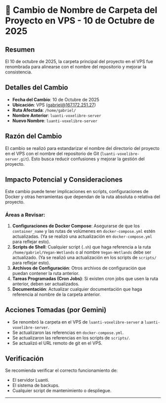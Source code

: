# 📂 Cambio de Nombre de Carpeta del Proyecto en VPS - 10 de Octubre de 2025

## Resumen
El 10 de octubre de 2025, la carpeta principal del proyecto en el VPS fue renombrada para alinearse con el nombre del repositorio y mejorar la consistencia.

## Detalles del Cambio
- **Fecha del Cambio**: 10 de Octubre de 2025
- **Ubicación**: VPS (gabriel@167.172.251.27)
- **Ruta Afectada**: `/home/gabriel/`
- **Nombre Anterior**: `luanti-voxelibre-server`
- **Nuevo Nombre**: `luanti-voxelibre-server`

## Razón del Cambio
El cambio se realizó para estandarizar el nombre del directorio del proyecto en el VPS con el nombre del repositorio de Git (`luanti-voxelibre-server.git`). Esto busca reducir confusiones y mejorar la gestión del proyecto.

## Impacto Potencial y Consideraciones
Este cambio puede tener implicaciones en scripts, configuraciones de Docker y otras herramientas que dependan de la ruta absoluta o relativa del proyecto.

### Áreas a Revisar:
1.  **Configuraciones de Docker Compose**: Asegurarse de que los `container_name` y las rutas de volúmenes en `docker-compose.yml` estén actualizadas. (Ya se realizó una actualización en `docker-compose.yml` para reflejar esto).
2.  **Scripts de Shell**: Cualquier script (`.sh`) que haga referencia a la ruta `/home/gabriel/Vegan-Wetlands` o al nombre `Vegan-Wetlands` debe ser actualizado. (Ya se realizó una actualización en los scripts de `scripts/` para reflejar esto).
3.  **Archivos de Configuración**: Otros archivos de configuración que puedan contener la ruta anterior.
4.  **Tareas Programadas (Cron Jobs)**: Si existen cron jobs que usen la ruta anterior, deben ser actualizados.
5.  **Documentación**: Actualizar cualquier documentación que haga referencia al nombre de la carpeta anterior.

## Acciones Tomadas (por Gemini)
- Se renombró la carpeta en el VPS de `luanti-voxelibre-server` a `luanti-voxelibre-server`.
- Se actualizaron las referencias en `docker-compose.yml`.
- Se actualizaron las referencias en los scripts de `scripts/`.
- Se actualizó el URL remoto de git en el VPS.

## Verificación
Se recomienda verificar el correcto funcionamiento de:
- El servidor Luanti.
- El sistema de backups.
- Cualquier script de mantenimiento o despliegue.

---
